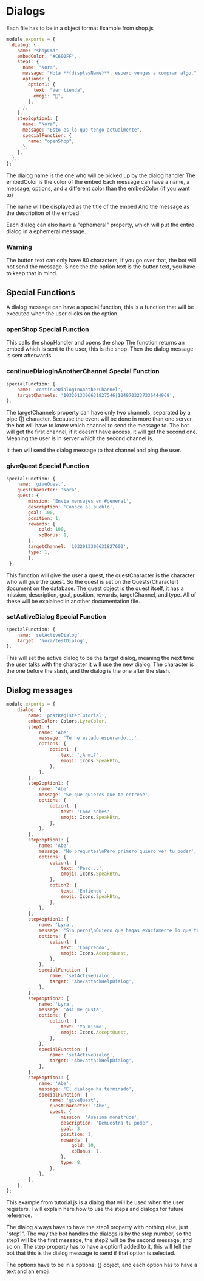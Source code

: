 # Dialogs

Each file has to be in a object format
Example from shop.js

```js
module.exports = {
  dialog: {
    name: "shopCmd",
    embedColor: "#C600FF",
    step1: {
      name: "Nora",
      message: "Hola **{displayName}**, espero vengas a comprar algo.",
      options: {
        option1: {
          text: "Ver tienda",
          emoji: "🛒",
        },
      },
    },
    step2option1: {
      name: "Nora",
      message: "Esto es lo que tengo actualmente",
      specialFunction: {
        name: "openShop",
      },
    },
  },
};
```

The dialog name is the one who will be picked up by the dialog handler
The embedColor is the color of the embed
Each message can have a name, a message, options, and a different color than the embedColor (if you want to)

The name will be displayed as the title of the embed
And the message as the description of the embed

Each dialog can also have a "ephemeral" property, which will put the entire dialog in a ephemeral message.

### Warning
The button text can only have 80 characters, if you go over that, the bot will not send the message.
Since the the option text is the button text, you have to keep that in mind.

## Special Functions

A dialog message can have a special function, this is a function that will be executed when the user clicks on the option

### openShop Special Function

This calls the shopHandler and opens the shop
The function returns an embed which is sent to the user, this is the shop.
Then the dialog message is sent afterwards.

### continueDialogInAnotherChannel Special Function

```js
specialFunction: {
    name: 'continueDialogInAnotherChannel',
    targetChannels: '1032013306631827546|1049703237336444968',
},
```

The targetChannels property can have only two channels, separated by a pipe (|) character.
Because the event will be done in more than one server, the bot will have to know which channel to send the message to.
The bot will get the first channel, if it doesn't have access, it will get the second one.
Meaning the user is in server which the second channel is.

It then will send the dialog message to that channel and ping the user.

### giveQuest Special Function

```js
specialFunction: {
    name: 'giveQuest',
    questCharacter: 'Nora',
    quest: {
        mission: 'Envia mensajes en #general',
        description: 'Conoce al pueblo',
        goal: 100,
        position: 1,
        rewards: {
            gold: 100,
            xpBonus: 1,
        },
        targetChannel: '1032013306631827600',
        type: 1,
        },
 },

```

This function will give the user a quest, the questCharacter is the character who will give the quest.
So the quest is set on the Quests{Character} document on the database.
The quest object is the quest itself, it has a mission, description, goal, position, rewards, targetChannel, and type.
All of these will be explained in another documentation file.

### setActiveDialog Special Function

```js
specialFunction: {
    name: 'setActiveDialog',
    target: 'Nora/testDialog',
},

```

This will set the active dialog to be the target dialog, meaning the next time the user talks with the character it will use the new dialog.
The character is the one before the slash, and the dialog is the one after the slash.


## Dialog messages
```js
module.exports = {
    dialog: {
        name: 'postRegisterTutorial',
        embedColor: Colors.LyraColor,
        step1: {
            name: 'Abe',
            message: 'Te he estado esperando...',
            options: {
                option1: {
                    text: '¿A mi?',
                    emoji: Icons.SpeakBtn,
                },
            },
        },
        step2option1: {
            name: 'Abe',
            message: 'Se que quieres que te entrene',
            options: {
                option1: {
                    text: 'Como sabes',
                    emoji: Icons.SpeakBtn,
                },
            },
        },
        step3option1: {
            name: 'Abe',
            message: 'No preguntes\nPero primero quiero ver tu poder',
            options: {
                option1: {
                    text: 'Pero...',
                    emoji: Icons.SpeakBtn,
                },
                option2: {
                    text: 'Entiendo',
                    emoji: Icons.SpeakBtn,
                },
            },
        },
        step4option1: {
            name: 'Lyra',
            message: 'Sin peros\nQuiero que hagas exactamente lo que te digo',
            options: {
                option1: {
                    text: 'Comprendo',
                    emoji: Icons.AcceptQuest,
                },
            },
            specialFunction: {
                name: 'setActiveDialog',
                target: 'Abe/attackHelpDialog',
            },
        },
        step4option2: {
            name: 'Lyra',
            message: 'Asi me gusta',
            options: {
                option1: {
                    text: 'Ya mismo',
                    emoji: Icons.AcceptQuest,
                },
            },
            specialFunction: {
                name: 'setActiveDialog',
                target: 'Abe/attackHelpDialog',
            },
        },
        step5option1: {
            name: 'Abe',
            message: 'El dialogo ha terminado',
            specialFunction: {
                name: 'giveQuest',
                questCharacter: 'Abe',
                quest: {
                    mission: 'Asesina monstruos',
                    description: 'Demuestra tu poder',
                    goal: 3,
                    position: 1,
                    rewards: {
                        gold: 10,
                        xpBonus: 1,
                    },
                    type: 8,
                },
            },
        },
    },
};
```
This example from tutorial.js is a dialog that will be used when the user registers.
I will explain here how to use the steps and dialogs for future reference.

The dialog always have to have the step1 property with nothing else, just "step1".
The way the bot handles the dialogs is by the step number, so the step1 will be the first message, the step2 will be the second message, and so on.
The step property has to have a option1 added to it, this will tell the bot that this is the dialog message to send if that option is selected.

The options have to be in a options: {} object, and each option has to have a text and an emoji.